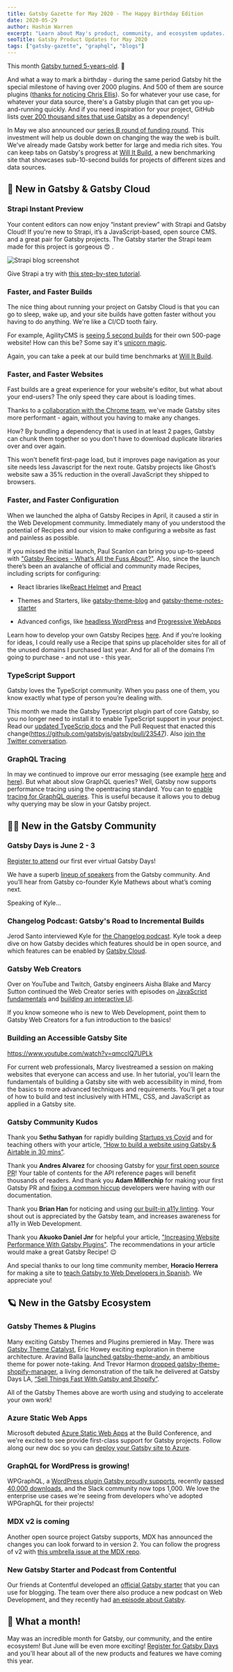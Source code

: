 ```yaml
---
title: Gatsby Gazette for May 2020 - The Happy Birthday Edition
date: 2020-05-29
author: Hashim Warren
excerpt: "Learn about May's product, community, and ecosystem updates. This includes improvements to Incremental Builds and TypeScript support"
seoTitle: Gatsby Product Updates for May 2020
tags: ["gatsby-gazette", "graphql", "blogs"]
---
```


This month [Gatsby turned 5-years-old](/blog/2020-05-22-happy-fifth-bday-gatsby/). 🎉

And what a way to mark a birthday - during the same period Gatsby hit the special milestone of having over 2000 plugins. And 500 of them are source plugins ([thanks for noticing Chris Ellis](https://github.com/gatsbyjs/gatsby/pull/23558)). So for whatever your use case, for whatever your data source, there's a Gatsby plugin that can get you up-and-running quickly. And if you need inspiration for your project, GitHub lists [over 200 thousand sites that use Gatsby](https://github.com/gatsbyjs/gatsby/network/dependents?package_id=UGFja2FnZS0xNDM0MDY2Nw%3D%3D) as a dependency!

In May we also announced our [series B round of funding round](/blog/2020-05-27-announcing-series-b-funding/). This investment will help us double down on changing the way the web is built. We've already made Gatsby work better for large and media rich sites. You can keep tabs on Gatsby's progress at [Will It Build](https://willit.build), a new benchmarking site that showcases sub-10-second builds for projects of different sizes and data sources.

## 🚀 New in Gatsby & Gatsby Cloud

### Strapi Instant Preview

Your content editors can now enjoy “instant preview” with Strapi and Gatsby Cloud! If you're new to Strapi, it’s a JavaScript-based, open source CMS. and a great pair for Gatsby projects. The Gatsby starter the Strapi team made for this project is gorgeous 😍 .

![Strapi blog screenshot](/strapi-blog.png)

Give Strapi a try with [this step-by-step tutorial](/blog/2020-05-12-strapi-instant-content-preview-plugin/).

### Faster, and Faster Builds

The nice thing about running your project on Gatsby Cloud is that you can go to sleep, wake up, and your site builds have gotten faster without you having to do anything. We're like a CI/CD tooth fairy.

For example, AgilityCMS is [seeing 5 second builds](https://twitter.com/AgilityCMS/status/1257711270532452354) for their own 500-page website! How can this be? Some say it's [unicorn magic](https://twitter.com/3cordguy/status/1257079916434251780).

Again, you can take a peek at our build time benchmarks at [Will It Build](https://willit.build).

### Faster, and Faster Websites

Fast builds are a great experience for your website's editor, but what about your end-users? The only speed they care about is loading times.

Thanks to a [collaboration with the Chrome team](https://web.dev/granular-chunking-nextjs/), we've made Gatsby sites more performant - again, without you having to make any changes.

How? By bundling a dependency that is used in at least 2 pages, Gatsby can chunk them together so you don't have to download duplicate libraries over and over again.

This won't benefit first-page load, but it improves page navigation as your site needs less Javascript for the next route. Gatsby projects like Ghost’s website saw a 35% reduction in the overall JavaScript they shipped to browsers.

### Faster, and Faster Configuration

When we launched the alpha of Gatsby Recipes in April, it caused a stir in the Web Development community. Immediately many of you understood the potential of Recipes and our vision to make configuring a website as fast and painless as possible.

If you missed the initial launch, Paul Scanlon can bring you up-to-speed with ["Gatsby Recipes - What’s All the Fuss About?"](/blog/2020-05-21-gatsby-recipes/). Also, since the launch there’s been an avalanche of official and community made Recipes, including scripts for configuring:

- React libraries like[React Helmet](https://raw.githubusercontent.com/gatsbyjs/gatsby/master/packages/gatsby-recipes/recipes/gatsby-plugin-react-helmet.mdx) and [Preact](https://raw.githubusercontent.com/gatsbyjs/gatsby/master/packages/gatsby-recipes/recipes/preact.mdx)

- Themes and Starters, like [gatsby-theme-blog](https://raw.githubusercontent.com/gatsbyjs/gatsby/master/packages/gatsby-recipes/recipes/gatsby-theme-blog.mdx) and [gatsby-theme-notes-starter](https://raw.githubusercontent.com/gatsbyjs/gatsby/master/packages/gatsby-recipes/recipes/gatsby-theme-notes.mdx)

- Advanced configs, like [headless WordPress](https://raw.githubusercontent.com/gatsbyjs/gatsby/master/packages/gatsby-recipes/recipes/wordpress.mdx) and [Progressive WebApps](https://raw.githubusercontent.com/gatsbyjs/gatsby/master/packages/gatsby-recipes/recipes/pwa.mdx)

Learn how to develop your own Gatsby Recipes [here](https://github.com/gatsbyjs/gatsby/tree/master/packages/gatsby-recipes). And if you’re looking for ideas, I could really use a Recipe that spins up placeholder sites for all of the unused domains I purchased last year. And for all of the domains I’m going to purchase - and not use - this year.

### TypeScript Support

Gatsby loves the TypeScript community. When you pass one of them, you know exactly what type of person you’re dealing with.

This month we made the Gatsby Typescript plugin part of core Gatsby, so you no longer need to install it to enable TypeScript support in your project. Read our [updated TypeScrip docs](/docs/typescript/) and the Pull Request that enacted this change(https://github.com/gatsbyjs/gatsby/pull/23547). Also [join the Twitter conversation](https://twitter.com/gatsbyjs/status/1258427651066400768).

### GraphQL Tracing

In may we continued to improve our error messaging (see example [here](https://github.com/gatsbyjs/gatsby/pull/24186) and [here](https://github.com/gatsbyjs/gatsby/pull/23741)). But what about slow GraphQL queries? Well, Gatsby now supports performance tracing using the opentracing standard. You can to [enable tracing for GraphQL queries](/docs/performance-tracing/). This is useful because it allows you to debug why querying may be slow in your Gatsby project.

## 👩‍🚀 New in the Gatsby Community

### Gatsby Days is June 2 - 3

[Register to attend](https://www.gatsbyjs.com/resources/gatsby-days/) our first ever virtual Gatsby Days!

We have a superb [lineup of speakers](/blog/2020-05-13-virtual-gatsby-day-speakers/) from the Gatsby community. And you’ll hear from Gatsby co-founder Kyle Mathews about what’s coming next.

Speaking of Kyle…

### Changelog Podcast: Gatsby's Road to Incremental Builds

Jerod Santo interviewed Kyle for [the Changelog podcast](https://changelog.com/podcast/393). Kyle took a deep dive on how Gatsby decides which features should be in open source, and which features can be enabled by [Gatsby Cloud](https://gatsbyjs.com).

### Gatsby Web Creators

Over on YouTube and Twitch, Gatsby engineers Aisha Blake and Marcy Sutton continued the Web Creator series with episodes on [JavaScript fundamentals](https://www.youtube.com/watch?v=3jrzv7l9vsI) and [building an interactive UI](https://www.youtube.com/watch?v=jiilkXCDNPs).

If you know someone who is new to Web Development, point them to Gatsby Web Creators for a fun introduction to the basics!

### Building an Accessible Gatsby Site

https://www.youtube.com/watch?v=qmcclQ7UPLk

For current web professionals, Marcy livestreamed a session on making websites that everyone can access and use. In her tutorial, you'll learn the fundamentals of building a Gatsby site with web accessibility in mind, from the basics to more advanced techniques and requirements. You’ll get a tour of how to build and test inclusively with HTML, CSS, and JavaScript as applied in a Gatsby site.

### Gatsby Community Kudos

Thank you **Sethu Sathyan** for rapidly building [Startups vs Covid](https://www.startupsvscovid.com/) and for teaching others with your article, [“How to build a website using Gatsby & Airtable in 30 mins”](https://dev.to/sethu/how-to-build-a-website-using-gatsby-airtable-in-30-mins-42gm).

Thank you **Andres Alvarez** for choosing Gatsby for [your first open source PR](https://github.com/gatsbyjs/gatsby/pull/23537)! Your table of contents for the API reference pages will benefit thousands of readers. And thank you **Adam Millerchip** for making your first Gatsby PR and [fixing a common hiccup](https://github.com/gatsbyjs/gatsby/pull/23775) developers were having with our documentation.

Thank you **Brian Han** for noticing and using [our built-in a11y linting](https://twitter.com/_brianhan/status/1262416611316727813). Your shout out is appreciated by the Gatsby team, and increases awareness for a11y in Web Development.

Thank you **Akuoko Daniel Jnr** for helpful your article, ["Increasing Website Performance With Gatsby Plugins"](https://bejamas.io/blog/gatsby-plugins/). The recommendations in your article would make a great Gatsby Recipe! 😉

And special thanks to our long time community member, **Horacio Herrera** for making a site to [teach Gatsby to Web Developers in Spanish](https://aprendegatsby.com/). We appreciate you!

## 🪐 New in the Gatsby Ecosystem

### Gatsby Themes & Plugins

Many exciting Gatsby Themes and Plugins premiered in May. There was [Gatsby Theme Catalyst](https://www.gatsbyjs.org/blog/2020-05-14-introducing-gatsby-theme-catalyst/), Eric Howey exciting exploration in theme architecture. Aravind Balla [launched gatsby-theme-andy](https://twitter.com/aravindballa/status/1260878161920716804), an ambitious theme for power note-taking. And Trevor Harmon [dropped gatsby-theme-shopify-manager](https://thetrevorharmon.com/blog/introducing-gatsby-theme-shopify-manager), a living demonstration of the talk he delivered at Gatsby Days LA, [“Sell Things Fast With Gatsby and Shopify”](https://www.youtube.com/watch?v=tUtuGAFOjYI).

All of the Gatsby Themes above are worth using and studying to accelerate your own work!

### Azure Static Web Apps

Microsoft debuted [Azure Static Web Apps](https://azure.microsoft.com/en-us/services/app-service/static/) at the Build Conference, and we're excited to see provide first-class support for Gatsby projects. Follow along our new doc so you can [deploy your Gatsby site to Azure](https://www.gatsbyjs.org/docs/deploying-to-azure/).

### GraphQL for WordPress is growing!

WPGraphQL, a [WordPress plugin Gatsby proudly supports](/docs/glossary/wpgraphql/), recently [passed 40,000 downloads](https://packagist.org/packages/wp-graphql/wp-graphql/stats), and the Slack community now tops 1,000. We love the enterprise use cases we're seeing from developers who've adopted WPGraphQL for their projects!

### MDX v2 is coming

Another open source project Gatsby supports, MDX has announced the changes you can look forward to in version 2. You can follow the progress of v2 with [this umbrella issue at the MDX repo](https://github.com/mdx-js/mdx/issues/1041).

### New Gatsby Starter and Podcast from Contentful

Our friends at Contentful developed an [official Gatsby starter](https://github.com/contentful/starter-gatsby-blog) that you can use for blogging. The team over there also produce a new podcast on Web Development, and they recently had [an episode about Gatsby](https://anchor.fm/contentful-creators/episodes/E4--A-Conversation-about-Gatsby-and-Static-Site-Generators--Nikan-Shahidi-ed9mnc).

## 🙂 What a month!

May was an incredible month for Gatsby, our community, and the entire ecosystem! But June will be even more exciting! [Register for Gatsby Days](https://www.gatsbyjs.com/resources/gatsby-days/) and you'll hear about all of the new products and features we have coming this year.
